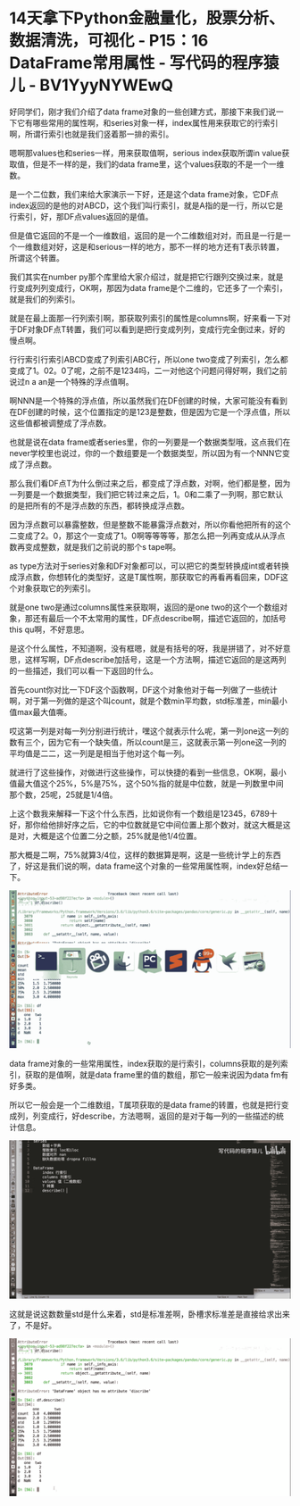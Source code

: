 # 14天拿下Python金融量化，股票分析、数据清洗，可视化 - P15：16 DataFrame常用属性 - 写代码的程序猿儿 - BV1YyyNYWEwQ

好同学们，刚才我们介绍了data frame对象的一些创建方式，那接下来我们说一下它有哪些常用的属性啊，和series对象一样，index属性用来获取它的行索引啊，所谓行索引也就是我们竖着那一排的索引。

嗯啊那values也和series一样，用来获取值啊，serious index获取所谓in value获取值，但是不一样的是，我们的data frame里，这个values获取的不是一个一维数。

是一个二位数，我们来给大家演示一下好，还是这个data frame对象，它DF点index返回的是他的对ABCD，这个我们叫行索引，就是A指的是一行，所以它是行索引，好，那DF点values返回的是值。

但是值它返回的不是一个一维数组，返回的是一个二维数组对对，而且是一行是一个一维数组对好，这是和serious一样的地方，那不一样的地方还有T表示转置，所谓这个转置。

我们其实在number py那个库里给大家介绍过，就是把它行跟列交换过来，就是行变成列列变成行，OK啊，那因为data frame是个二维的，它还多了一个索引，就是我们的列索引。

就是在最上面那一行列索引啊，那获取列索引的属性是columns啊，好来看一下对于DF对象DF点T转置，我们可以看到是把行变成列列，变成行完全倒过来，好的慢点啊。

行行索引行索引ABCD变成了列索引ABC行，所以one two变成了列索引，怎么都变成了1。02。0了呢，之前不是1234吗，二一对他这个问题问得好啊，我们之前说过n a an是一个特殊的浮点值啊。

啊NNN是一个特殊的浮点值，所以虽然我们在DF创建的时候，大家可能没有看到在DF创建的时候，这个位置指定的是123是整数，但是因为它是一个浮点值，所以这些值都被调整成了浮点数。

也就是说在data frame或者series里，你的一列要是一个数据类型哦，这点我们在never学校里也说过，你的一个数组要是一个数据类型，所以因为有一个NNN它变成了浮点数。

那么我们看DF点T为什么倒过来之后，都变成了浮点数，对啊，他们都是整，因为一列要是一个数据类型，我们把它转过来之后，1。0和二乘了一列啊，那它默认的是把所有的不是浮点数的东西，都转换成浮点数。

因为浮点数可以暴露整数，但是整数不能暴露浮点数对，所以你看他把所有的这个二变成了2。0，那这个一变成了1。0啊等等等等，那怎么把一列再变成从从浮点数再变成整数，就是我们之前说的那个s tape啊。

as type方法对于series对象和DF对象都可以，可以把它的类型转换成int或者转换成浮点数，你想转化的类型好，这是T属性啊，那获取它的再看再看回来，DDF这个对象获取它的列索引。

就是one two是通过columns属性来获取啊，返回的是one two的这个一个数组对象，那还有最后一个不太常用的属性，DF点describe啊，描述它返回的，加括号this qu啊，不好意思。

是这个什么属性，不知道啊，没有框嗯，就是有括号的呀，我是拼错了，对不好意思，这样写啊，DF点describe加括号，这是一个方法啊，描述它返回的是这两列的一些描述，我们可以看一下返回的什么。

首先count你对比一下DF这个函数啊，DF这个对象他对于每一列做了一些统计啊，对于第一列做的是这个叫count，就是个数min平均数，std标准差，min最小值max最大值嘶。

哎这第一列是对每一列分别进行统计，嘿这个就表示什么呢，第一列one这一列的数有三个，因为它有一个缺失值，所以count是三，这就表示第一列one这一列的平均值是二二，这一列是是相当于他对这个每一列。

就进行了这些操作，对做进行这些操作，可以快捷的看到一些信息，OK啊，最小值最大值这个25%，5%是75%，这个50%指的就是中位数，就是一列数里中间那个数，25呢，25就是1/4倍。

上这个数我来解释一下这个什么东西，比如说你有一个数组是12345，6789十好，那你给他排好序之后，它的中位数就是它中间位置上那个数对，就这大概是这是对，大概是这个位置二分之额，25%就是他1/4位置。

那大概是二啊，75%就算3/4位，这样的数据算是啊，这是一些统计学上的东西了，好这是我们说的啊，data frame这个对象的一些常用属性啊，index好总结一下。



![](img/dfb319947f51a6e970d6adc684b2523a_1.png)

data frame对象的一些常用属性，index获取的是行索引，columns获取的是列索引，获取的是值啊，就是data frame里的值的数组，那它一般来说因为data fm有好多类。

所以它一般会是一个二维数组，T属项获取的是data frame的转置，也就是把行变成列，列变成行，好describe，方法嗯啊，返回的是对于每一列的一些描述的统计信息。



![](img/dfb319947f51a6e970d6adc684b2523a_3.png)

这就是说这数数量std是什么来着，std是标准差啊，卧槽求标准差是直接给求出来了，不是好。

![](img/dfb319947f51a6e970d6adc684b2523a_5.png)